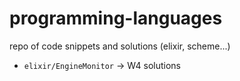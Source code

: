 # programming-languages
repo of code snippets and solutions (elixir, scheme...)
 
- `elixir/EngineMonitor` -> W4 solutions
